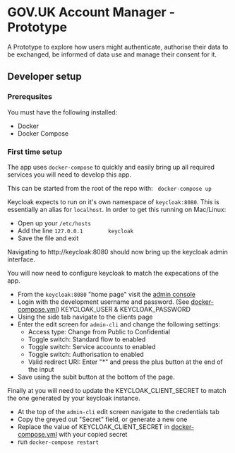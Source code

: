 # GOV.UK Account Manager - Prototype

A Prototype to explore how users might authenticate, authorise their data to be exchanged, be informed of data use and manage their consent for it.

## Developer setup

### Prerequsites
You must have the following installed:
- Docker
- Docker Compose

### First time setup

The app uses `docker-compose` to quickly and easily bring up all required services you will need to develop this app.

This can be started from the root of the repo with:
` docker-compose up`

Keycloak expects to run on it's own namespace of `keycloak:8080`. This is essentially an alias for `localhost`. In order to get this running on Mac/Linux:
- Open up your `/etc/hosts`
- Add the line `127.0.0.1        keycloak`
- Save the file and exit

Navigating to http://keycloak:8080 should now bring up the keycloak admin interface.

You will now need to configure keycloak to match the expecations of the app.
- From the `keycloak:8080` "home page" visit the [admin console](http://keycloak:8080/auth/admin/master/console/)
- Login with the development username and password. (See [docker-compose.yml](/docker-compose.yml)) KEYCLOAK_USER & KEYCLOAK_PASSWORD
- Using the side tab navigate to the clients page
- Enter the edit screen for `admin-cli` and change the following settings:
  - Access type: Change from Public to Confidential
  - Toggle switch: Standard flow to enabled
  - Toggle switch: Service accounts to enabled
  - Toggle switch: Authorisation to enabled
  - Valid redirect URI: Enter "*" and press the plus button at the end of the input
- Save using the subit button at the bottom of the page.

Finally at you will need to update the KEYCLOAK_CLIENT_SECRET to match the one generated by your keycloak instance.
- At the top of the `admin-cli` edit screen navigate to the credentials tab
- Copy the greyed out "Secret" field, or generate a new one
- Replace the value of KEYCLOAK_CLIENT_SECRET in [docker-compose.yml](/docker-compose.yml) with your copied secret
- run `docker-compose restart`